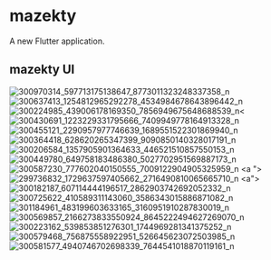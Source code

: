 <h1> mazekty </h1>

A new Flutter application.

## mazekty UI
<a><img src="https://i.im.ge/2022/08/23/Oi029a.300970314-597713175138647-8773011323248337358-n.jpg" alt="300970314_597713175138647_8773011323248337358_n" border="0">
<a ><img src="https://i.im.ge/2022/08/23/Oi01ux.300637413-1254812965292278-4534984678643896442-n.jpg" alt="300637413_1254812965292278_4534984678643896442_n" border="0">
<a ><img src="https://i.im.ge/2022/08/23/Oi0FfG.300224985-439006178169350-7856949675648688539-n.jpg" alt="300224985_439006178169350_7856949675648688539_n" border="0"><
<a ><img src="https://i.im.ge/2022/08/23/Oi0uPL.300430691-1223229331795666-7409949778164913328-n.jpg" alt="300430691_1223229331795666_7409949778164913328_n" border="0">
<a ><img src="https://i.im.ge/2022/08/23/Oi0rdc.300455121-2290957977746639-1689551522301869940-n.jpg" alt="300455121_2290957977746639_1689551522301869940_n" border="0">
<a><img src="https://i.im.ge/2022/08/23/Oi0S8J.300364418-628620265347399-9090850140328017191-n.jpg" alt="300364418_628620265347399_9090850140328017191_n" border="0"></a>
<a><img src="https://i.im.ge/2022/08/23/Oi0qQy.300206584-1357905901364633-446521510857550153-n.jpg" alt="300206584_1357905901364633_446521510857550153_n" border="0">
<a><img src="https://i.im.ge/2022/08/23/Oi0sLS.300449780-649758183486380-5027702951569887173-n.jpg" alt="300449780_649758183486380_5027702951569887173_n" border="0">
<a><img src="https://i.im.ge/2022/08/23/Oi07n6.300587230-777602040150555-7009122904905325959-n.jpg" alt="300587230_777602040150555_7009122904905325959_n" border="0">
<a "><img src="https://i.im.ge/2022/08/23/Oi0axz.299736832-1729637597405662-2716490810065665710-n.jpg" alt="299736832_1729637597405662_2716490810065665710_n" border="0">
<a"><img src="https://i.im.ge/2022/08/23/Oi0IqF.300182187-607114444196517-2862903742692052332-n.jpg" alt="300182187_607114444196517_2862903742692052332_n" border="0">
<a ><img src="https://i.im.ge/2022/08/23/Oi0LPK.300725622-410589311143060-3586343015886871082-n.jpg" alt="300725622_410589311143060_3586343015886871082_n" border="0"></a>
<a><img src="https://i.im.ge/2022/08/23/Oi0Uk9.301184961-483199603633165-3160951910287830019-n.jpg" alt="301184961_483199603633165_3160951910287830019_n" border="0"></a>
<a><img src="https://i.im.ge/2022/08/23/Oi0iFX.300569857-2166273833550924-8645222494627269070-n.jpg" alt="300569857_2166273833550924_8645222494627269070_n" border="0"></a>
<a ><img src="https://i.im.ge/2022/08/23/Oi05Rh.300223162-539853851276301-1744969281341375252-n.jpg" alt="300223162_539853851276301_1744969281341375252_n" border="0"></a>
<a><img src="https://i.im.ge/2022/08/23/Oi0098.300579468-756875558922951-526645623072503985-n.jpg" alt="300579468_756875558922951_526645623072503985_n" border="0"></a>
<a ><img src="https://i.im.ge/2022/08/23/Oi0jTM.300581577-4940746702698339-7644541018870119161-n.jpg" alt="300581577_4940746702698339_7644541018870119161_n" border="0"></a>

